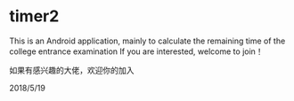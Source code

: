 # timer2
This is an Android application, mainly to calculate the remaining time of the college entrance examination
If you are interested,  welcome to join！

如果有感兴趣的大佬，欢迎你的加入

2018/5/19
